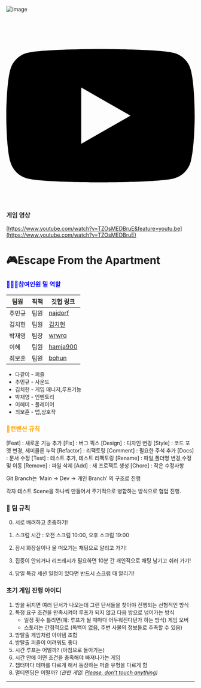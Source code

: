![image](https://github.com/iou-bohun/ProjectEscape/assets/56661597/e82391e7-a419-4289-86a2-c23d15206353)   
###  <svg role="img" viewBox="0 0 24 24" xmlns="http://www.w3.org/2000/svg"><title>YouTube</title><path d="M23.498 6.186a3.016 3.016 0 0 0-2.122-2.136C19.505 3.545 12 3.545 12 3.545s-7.505 0-9.377.505A3.017 3.017 0 0 0 .502 6.186C0 8.07 0 12 0 12s0 3.93.502 5.814a3.016 3.016 0 0 0 2.122 2.136c1.871.505 9.376.505 9.376.505s7.505 0 9.377-.505a3.015 3.015 0 0 0 2.122-2.136C24 15.93 24 12 24 12s0-3.93-.502-5.814zM9.545 15.568V8.432L15.818 12l-6.273 3.568z"/></svg>게임 영상
[https://www.youtube.com/watch?v=TZOsMEDBruE&feature=youtu.be](https://www.youtube.com/watch?v=TZOsMEDBruE)

# 🎮Escape From the Apartment 
### <span style="color:blue"> 🧑‍🤝‍🧑참여인원 밑 역할 </span>
|팀원|직책|깃헙 링크|
|------|---|---|
|추민규|팀원|[najdorf](https://github.com/cn7249)|
|김치헌|팀원|[김치헌](https://github.com/choneyKim)|
|박재영|팀장|[wrwrq](https://github.com/wrwrq)|
|이혜|팀원|[hamja900](https://github.com/hamja900)|
|최보훈|팀원|[bohun](https://github.com/iou-bohun)|

* 다같이 - 퍼즐
* 추민규 - 사운드
* 김치헌 - 게임 매니저,루프기능
* 박재영 - 인벤토리
* 이혜미 - 플레이어
* 최보훈 - 맵,상호작
### <span style="color:orange"> 📝컨밴션 규칙 </span>

[Feat] : 새로운 기능 추가
[Fix] : 버그 픽스
[Design] : 디자인 변경
[Style] : 코드 포멧 변경, 세미콜론 누락
[Refactor] : 리팩토링
[Comment] : 필요한 주석 추가
[Docs] : 문서 수정
[Test] : 테스트 추가, 테스트 리팩토링
[Rename] : 파일,폴더명 변경,수정 및 이동
[Remove] : 파일 삭제
[Add] : 새 프로젝트 생성
[Chore] : 작은 수정사항

Git Branch는 ‘Main -> Dev -> 개인 Branch’ 의 구조로 진행

각자 테스트 Scene을 하나씩 만들어서 주기적으로 병합하는 방식으로 협업 진행.

### 🤝 팀 규칙 
0. 서로 배려하고 존중하기!

1. 스크럼 시간 : 오전 스크럼 10:00, 오후 스크럼 19:00

2. 잠시 화장실이나 물 떠오기는 채팅으로 알리고 가기!

3. 집중이 안되거나 리프레시가 필요하면 10분 간 개인적으로 채팅 남기고 쉬러 가기!

4. 당일 특강 세션 일정이 있다면 반드시 스크럼 때 알리기!

### 초기 게임 진행 아이디
1. 방을 뒤지면 여러 단서가 나오는데 그런 단서들을 찾아야 진행되는 선형적인 방식
2. 특정 요구 조건을 만족시켜야 루프가 되지 않고 다음 방으로 넘어가는 방식
    - 일정 횟수 틀리면(예: 루프가 될 때마다 어두워진다던가 하는 방식) 게임 오버
    - 스토리는 간접적으로 (독백이 없음, 주변 사물의 정보들로 추측할 수 있음)
3. 방탈출 게임처럼 아이템 조합
4. 방탈출 퍼즐이 어려워도 좋다
5. 시간 루프는 어떨까? (아침으로 돌아가는)
6. 시간 안에 어떤 조건을 충족해야 빠져나가는 게임
7. 챕터마다 테마를 다르게 해서 등장하는 퍼즐 유형을 다르게 함
8. 멀티엔딩은 어떨까? *(관련 게임: [Please, don’t touch anything](https://store.steampowered.com/app/354240/Please_Dont_Touch_Anything/))*

-------------------

